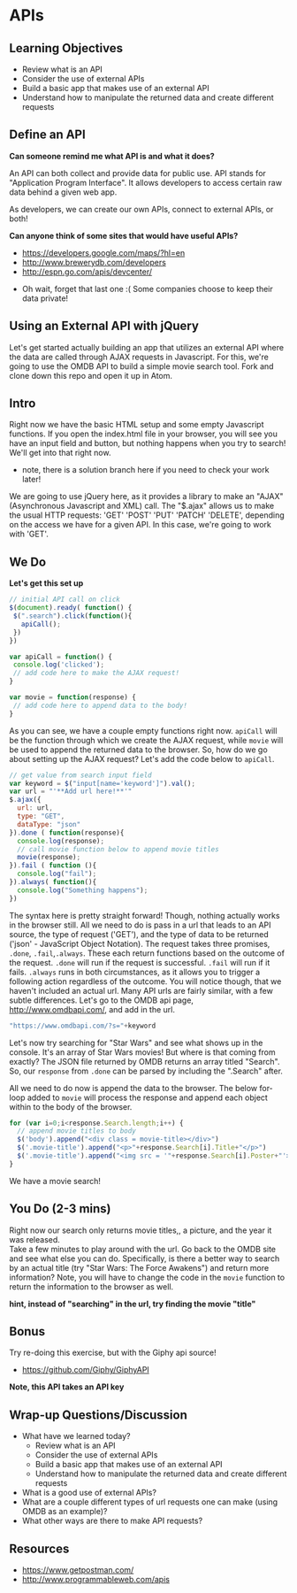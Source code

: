 # APIs

## Learning Objectives

- Review what is an API
- Consider the use of external APIs
- Build a basic app that makes use of an external API
- Understand how to manipulate the returned data and create different requests

## Define an API

**Can someone remind me what API is and what it does?**

An API can both collect and provide data for public use.  API stands for "Application Program Interface".  It allows developers to access certain raw data behind a given web app.

As developers, we can create our own APIs, connect to external APIs, or both!

**Can anyone think of some sites that would have useful APIs?**

* https://developers.google.com/maps/?hl=en
* http://www.brewerydb.com/developers
* http://espn.go.com/apis/devcenter/
- Oh wait, forget that last one :(
  Some companies choose to keep their data private!

## Using an External API with jQuery

Let's get started actually building an app that utilizes an external API where the data are called through AJAX requests in Javascript. For this, we're going to use the OMDB API to build a simple movie search tool.  Fork and clone down this repo and open it up in Atom.

## Intro

Right now we have the basic HTML setup and some empty Javascript functions.  If you open the index.html file in your browser, you will see you have an input field and button, but nothing happens when you try to search! We'll get into that right now.
* note, there is a solution branch here if you need to check your work later!

We are going to use jQuery here, as it provides a library to make an "AJAX" (Asynchronous Javascript and XML) call.  The "$.ajax" allows us to make the usual HTTP requests: 'GET' 'POST' 'PUT' 'PATCH' 'DELETE', depending on the access we have for a given API.  In this case, we're going to work with 'GET'.

## We Do
**Let's get this set up**

```javascript
// initial API call on click
$(document).ready( function() {
 $(".search").click(function(){
   apiCall();
 })
})

var apiCall = function() {
 console.log('clicked');
 // add code here to make the AJAX request!
}

var movie = function(response) {
 // add code here to append data to the body!
}
```

As you can see, we have a couple empty functions right now. ```apiCall``` will be the function through which we create the AJAX request, while ```movie``` will be used to append the returned data to the browser. So, how do we go about setting up the AJAX request? Let's add the code below to ```apiCall```.

```javascript
// get value from search input field
var keyword = $("input[name='keyword']").val();
var url = "'**Add url here!**'"
$.ajax({
  url: url,
  type: "GET",
  dataType: "json"
}).done ( function(response){
  console.log(response);
  // call movie function below to append movie titles
  movie(response);
}).fail ( function (){
  console.log("fail");
}).always( function(){
  console.log("Something happens");
})
```
The syntax here is pretty straight forward! Though, nothing actually works in the browser still. All we need to do is pass in a url that leads to an API source, the type of request ('GET'), and the type of data to be returned ('json' - JavaScript Object Notation).  The request takes three promises, ```.done```, ```.fail```,```.always```.  These each return functions based on the outcome of the request.  ```.done``` will run if the request is successful.  ```.fail``` will run if it fails. ```.always``` runs in both circumstances, as it allows you to trigger a following action regardless of the outcome. You will notice though, that we haven't included an actual url. Many API urls are fairly similar, with a few subtle differences.  Let's go to the OMDB api page, http://www.omdbapi.com/, and add in the url.

```javascript
"https://www.omdbapi.com/?s="+keyword
```

Let's now try searching for "Star Wars" and see what shows up in the console.  It's an array of Star Wars movies! But where is that coming from exactly?
The JSON file returned by OMDB returns an array titled "Search".  So, our ```response``` from ```.done``` can be parsed by including the ".Search" after.

All we need to do now is append the data to the browser.  The below for-loop added to ```movie``` will process the response and append each object within to the body of the browser.

```javascript
for (var i=0;i<response.Search.length;i++) {
  // append movie titles to body
  $('body').append("<div class = movie-title></div>")
  $('.movie-title').append("<p>"+response.Search[i].Title+"</p>")
  $('.movie-title').append("<img src = '"+response.Search[i].Poster+"'>")
}
```

We have a movie search!

## You Do (2-3 mins)
Right now our search only returns movie titles,, a picture, and the year it was released.  
Take a few minutes to play around with the url.  Go back to the OMDB site and see what else you can do.  Specifically, is there a better way to search by an actual title (try "Star Wars: The Force Awakens") and return more information? Note, you will have to change the code in the ```movie``` function to return the information to the browser as well.

**hint, instead of "searching" in the url, try finding the movie "title"**

## Bonus

Try re-doing this exercise, but with the Giphy api source!
* https://github.com/Giphy/GiphyAPI

**Note, this API takes an API key**

## Wrap-up Questions/Discussion

* What have we learned today?
  - Review what is an API
  - Consider the use of external APIs
  - Build a basic app that makes use of an external API
  - Understand how to manipulate the returned data and create different requests
* What is a good use of external APIs?
* What are a couple different types of url requests one can make (using OMDB as an example)?
* What other ways are there to make API requests?


## Resources

* https://www.getpostman.com/
* http://www.programmableweb.com/apis
